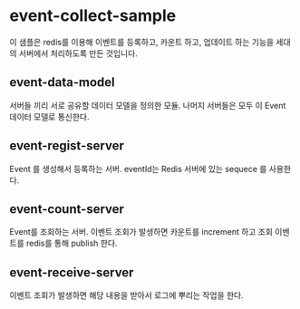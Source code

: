 # event-collect-sample

이 샘플은 redis를 이용해 이벤트를 등록하고, 카운트 하고, 업데이트 하는 기능을 세대의 서버에서 처리하도록 만든 것입니다.


## event-data-model
서버들 끼리 서로 공유할 데이터 모델을 정의한 모듈.
나머지 서버들은 모두 이 Event 데이터 모델로 통신한다.


## event-regist-server
Event 를 생성해서 등록하는 서버.
eventId는 Redis 서버에 있는 sequece 를 사용한다.

## event-count-server
Event를 조회하는 서버.
이벤트 조회가 발생하면 카운트를 increment 하고 조회 이벤트를 redis를 통해 publish 한다.


## event-receive-server
이벤트 조회가 발생하면 해당 내용을 받아서 로그에 뿌리는 작업을 한다.

